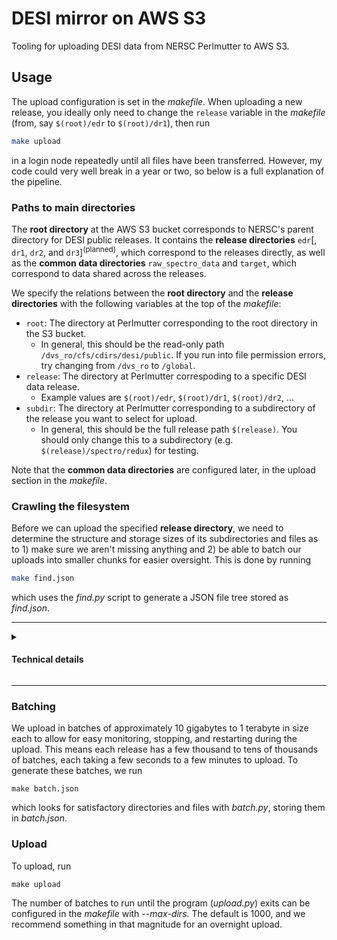 # DESI mirror on AWS S3

Tooling for uploading DESI data from NERSC Perlmutter to AWS S3.

## Usage

The upload configuration is set in the *makefile*.
When uploading a new release, you ideally only need to change the `release` variable in the *makefile* (from, say `$(root)/edr` to `$(root)/dr1`),
then run
```bash
make upload
```
in a login node repeatedly until all files have been transferred.
However, my code could very well break in a year or two, so below is a full explanation of the pipeline.

### Paths to main directories

The **root directory** at the AWS S3 bucket corresponds to NERSC's parent directory for DESI public releases.
It contains the **release directories** `edr`\[, `dr1`, `dr2`, and `dr3`\]<sup>(planned)</sup>, which correspond to the releases directly,
as well as the **common data directories** `raw_spectro_data` and `target`, which correspond to data shared across the releases.

We specify the relations between the **root directory** and the **release directories** with the following variables at the top of the *makefile*:

* `root`: The directory at Perlmutter corresponding to the root directory in the S3 bucket.
  * In general, this should be the read-only path `/dvs_ro/cfs/cdirs/desi/public`. If you run into file permission errors, try changing from `/dvs_ro` to `/global`.
* `release`: The directory at Perlmutter correspoding to a specific DESI data release.
  * Example values are `$(root)/edr`, `$(root)/dr1`, `$(root)/dr2`, ...
* `subdir`: The directory at Perlmutter corresponding to a subdirectory of the release you want to select for upload.
  * In general, this should be the full release path `$(release)`. You should only change this to a subdirectory (e.g. `$(release)/spectro/redux`) for testing.

Note that the **common data directories** are configured later, in the upload section in the *makefile*.

### Crawling the filesystem

Before we can upload the specified **release directory**, 
we need to determine the structure and storage sizes of its subdirectories and files
as to 1) make sure we aren't missing anything and 2) be able to batch our uploads into smaller chunks for easier oversight.
This is done by running
```bash
make find.json
```
which uses the *find.py* script to generate a JSON file tree stored as *find.json*.

---
<details>
 <summary><h4>Technical details</h4></summary>

The *find.py* script is a multi-threaded, recursive filesystem crawler. For example, given a directory structure like
```
.
├── docs
│   ├── entry_schema.png
│   └── README.md
├── batch.json
├── batch.py
├── find.json
├── find.py
├── LICENSE
├── makefile
└── upload.py
```
it generates a JSON tree like
```json
[
  ".", 0, 89110240,
  [
    "docs", 0, 28915,
    [ "README.md", 1, 478 ],
    [ "entry_schema.png", 1, 28437 ]
  ],
  [ "LICENSE", 1, 1495 ],
  [ "batch.json", 1, 309506 ],
  [ "batch.py", 1, 2964 ],
  [ "find.json", 1, 88754948 ],
  [ "find.py", 1, 6271 ],
  [ "makefile", 1, 925 ],
  [ "upload.py", 1, 5216 ]
]
```
Each array is a node in the JSON tree. Its elements are
* Index 0: the name of the file or directory.
* Index 1: the node type (0 for directory, 1 for file).
* Index 2: the node size, in bytes. For a directory, this is the recursive sum of its children's sizes.
* The remaining elements are the node's child nodes. They have the same structure.

More details can be found in the inline comments of *find.py*, or by running
```bash
python3 find.py --help
```
</details>

---

### Batching

We upload in batches of approximately 10 gigabytes to 1 terabyte in size each to allow for easy monitoring, stopping, and restarting during the upload.
This means each release has a few thousand to tens of thousands of batches, each taking a few seconds to a few minutes to upload.
To generate these batches, we run
```
make batch.json
```
which looks for satisfactory directories and files with *batch.py*, storing them in *batch.json*.

### Upload

To upload, run
```
make upload
```
The number of batches to run until the program (*upload.py*) exits can be configured in the *makefile* with *--max-dirs*. 
The default is 1000, and we recommend something in that magnitude for an overnight upload.
